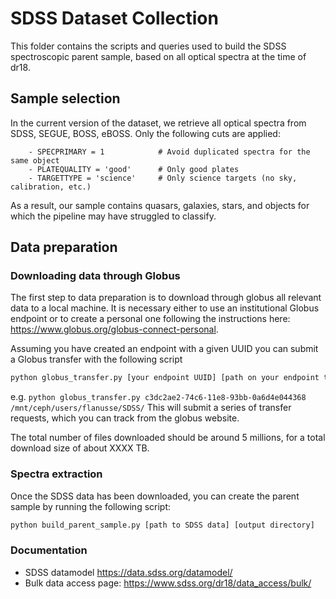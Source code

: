 # SDSS Dataset Collection

This folder contains the scripts and queries used to build the SDSS spectroscopic parent sample, based on 
all optical spectra at the time of dr18.

## Sample selection

In the current version of the dataset, we retrieve all optical spectra from SDSS, SEGUE, BOSS, eBOSS. Only the following
cuts are applied:
```
    - SPECPRIMARY = 1            # Avoid duplicated spectra for the same object
    - PLATEQUALITY = 'good'      # Only good plates
    - TARGETTYPE = 'science'     # Only science targets (no sky, calibration, etc.)
```
As a result, our sample contains quasars, galaxies, stars, and objects for which the pipeline may have struggled
to classify.

## Data preparation

### Downloading data through Globus

The first step to data preparation is to download through globus all relevant data to a local machine. It is necessary either to use an institutional Globus endpoint or to create a personal one following the instructions here: https://www.globus.org/globus-connect-personal.

Assuming you have created an endpoint with a given UUID you can submit a Globus transfer with the following script
```bash
python globus_transfer.py [your endpoint UUID] [path on your endpoint to download data]
```
e.g. `python globus_transfer.py c3dc2ae2-74c6-11e8-93bb-0a6d4e044368 /mnt/ceph/users/flanusse/SDSS/`
This will submit a series of transfer requests, which you can track from the globus website.

The total number of files downloaded should be around 5 millions, for a total download size of about XXXX TB.

### Spectra extraction

Once the SDSS data has been downloaded, you can create the parent sample by running the following script:
```bash
python build_parent_sample.py [path to SDSS data] [output directory]
```

### Documentation

- SDSS datamodel https://data.sdss.org/datamodel/
- Bulk data access page: https://www.sdss.org/dr18/data_access/bulk/


